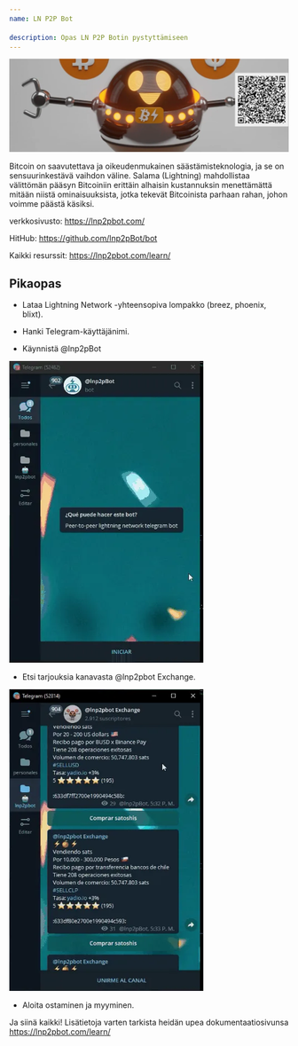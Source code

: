 ```yaml
---
name: LN P2P Bot

description: Opas LN P2P Botin pystyttämiseen
---
```


![kansi](assets/cover.webp)

Bitcoin on saavutettava ja oikeudenmukainen säästämisteknologia, ja se on sensuurinkestävä vaihdon väline. Salama (Lightning) mahdollistaa välittömän pääsyn Bitcoiniin erittäin alhaisin kustannuksin menettämättä mitään niistä ominaisuuksista, jotka tekevät Bitcoinista parhaan rahan, johon voimme päästä käsiksi.

verkkosivusto: https://lnp2pbot.com/

HitHub: https://github.com/lnp2pBot/bot

Kaikki resurssit: https://lnp2pbot.com/learn/

## Pikaopas

- Lataa Lightning Network -yhteensopiva lompakko (breez, phoenix, blixt).

- Hanki Telegram-käyttäjänimi.

- Käynnistä @lnp2pBot

![video](assets/1.webp)

- Etsi tarjouksia kanavasta @lnp2pbot Exchange.

![video](assets/2.webp)

- Aloita ostaminen ja myyminen.

Ja siinä kaikki! Lisätietoja varten tarkista heidän upea dokumentaatiosivunsa https://lnp2pbot.com/learn/